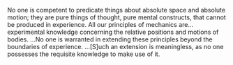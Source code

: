 No one is competent to predicate things about absolute space and absolute motion; they are pure things of thought, pure mental constructs, that cannot be produced in experience. All our principles of mechanics are... experimental knowledge concerning the relative positions and motions of bodies. ...No one is warranted in extending these principles beyond the boundaries of experience. ...[S]uch an extension is meaningless, as no one possesses the requisite knowledge to make use of it.